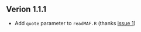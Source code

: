 ## Verion 1.1.1
  - Add `quote` parameter to `readMAF.R` (thanks [issue 1](https://github.com/G3viz/g3viz/issues/1))

